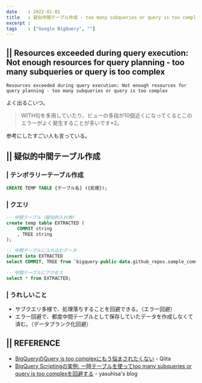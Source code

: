 ```yaml
---
date    : 2022-01-01
title   : 疑似中間テーブル作成 - too many subqueries or query is too complex 回避
excerpt : 
tags    : ["Google BigQuery", ""]
---
```

## || Resources exceeded during query execution: Not enough resources for query planning - too many subqueries or query is too complex
```
Resources exceeded during query execution: Not enough resources for query planning - too many subqueries or query is too complex
```
よく出るこいつ。

> WITH句を多用していたり、ビューの多段が10個近くになってくるとこのエラーがよく発生することが多いです*2。

参考にしたすごい人も言っている。



## || 疑似的中間テーブル作成
### | テンポラリーテーブル作成
```SQL
CREATE TEMP TABLE {テーブル名} ({処理});
```

### | クエリ
```SQL
-- 中間テーブル（疑似的入れ物）
create temp table EXTRACTED (
    COMMIT string
    , TREE string
);

-- 中間テーブルに入れ込むデータ
insert into EXTRACTED
select COMMIT, TREE from `bigquery-public-data.github_repos.sample_commits` limit 10;

-- 中間テーブルにアクセス
select * from EXTRACTED;
```

### | うれしいこと
+ サブクエリ多様で、処理落ちすることを回避できる。（エラー回避）
+ エラー回避で、都度中間テーブルとして保存していたデータを作成しなくて済む。（データプランク化回避）



## || REFERENCE
+ [BigQueryのQuery is too complexにもう悩まされたくない](https://qiita.com/pakio/items/fdb4003ae6b6c10320b3) - Qiita
+ [BigQuery Scriptingの実例: 一時テーブルを使ってtoo many subqueries or query is too complexを回避する](https://www.yasuhisay.info/entry/2022/03/14/093500#%E4%BE%8B-%E4%B8%80%E6%99%82%E3%83%86%E3%83%BC%E3%83%96%E3%83%AB%E3%82%92%E4%BD%BF%E3%81%A3%E3%81%A6too-many-subqueries-or-query-is-too-complex%E3%82%92%E5%9B%9E%E9%81%BF%E3%81%99%E3%82%8B) - yasuhisa's blog 
